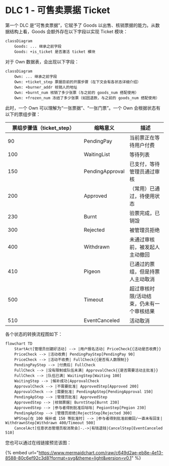 # DLC 1 - 可售卖票据 Ticket

第一个 DLC 是“可售卖票据”，它赋予了 Goods 以出售、核销票据的能力。从数据结构上看，Goods 会额外存在以下字段以实现 Ticket 模块：

```mermaid
classDiagram
    Goods: ... 继承之前字段
    Goods: +is_ticket 是否激活 ticket 模块
```

对于 Own 数据表，会出现以下字段：

```mermaid
classDiagram
    Own: ... 继承之前字段
    Own: +ticket_step 票据目前的开展步骤（在下文会有各状态详细介绍）
    Own: +burner_addr 核销人的地址
    Own: +burnt_num 核销了多少张票（与之前的 goods_num 搭配使用）
    Own: +frozen_num 冻结了多少张票（如因退款，与之前的 goods_num 搭配使用）
```

此时，一个 Own 可以理解为“一张票据”、“一张门票”。一个 Own 会根据状态有以下的票组步骤：

<table><thead><tr><th width="226">票组步骤值（ticket_step）</th><th>缩略意义</th><th>描述</th></tr></thead><tbody><tr><td>90</td><td>PendingPay</td><td>当前票正在等待用户付费</td></tr><tr><td>100</td><td>WaitingList</td><td>等待列表</td></tr><tr><td>150</td><td>PendingApproval</td><td>已支付，等待管理员通过审核</td></tr><tr><td>200</td><td>Approved</td><td>（常用）已通过，待使用状态</td></tr><tr><td>230</td><td>Burnt</td><td>验票完成，已销毁</td></tr><tr><td>300</td><td>Rejected</td><td>被管理员拒绝</td></tr><tr><td>400</td><td>Withdrawn</td><td>未通过审核前，被发起人主动撤回</td></tr><tr><td>410</td><td>Pigeon</td><td>已通过的票组，但是持票人主动取消</td></tr><tr><td>500</td><td>Timeout</td><td>超过审核时限/活动结束，仍未有一个审核结果</td></tr><tr><td>510</td><td>EventCanceled</td><td>活动取消</td></tr></tbody></table>

各个状态的转换流程图如下：

```mermaid
flowchart TD
    StartAct[管理员创建好活动] --> |用户报名活动| PriceCheck{{活动是否收费}}
    PriceCheck --> |活动收费| PendingPayStep[PendingPay 90]
    PriceCheck --> |活动不收费| FullCheck{{是否有人数限制}}
    PendingPayStep --> |付费后| FullCheck
    FullCheck --> |没有限制或队伍未满| ApprovalCheck{{是否需要活动主批准}}
    FullCheck --> |队伍已满| WaitingStep[Waiting 100]
    WaitingStep --> |候补成功|ApprovalCheck
    ApprovalCheck --> |不需要批准| ApprovedStep[Approved 200]
    ApprovalCheck --> |需要批准| PendingApStep[PendingApproval 150]
    PendingApStep --> |管理员批准| ApprovedStep
    ApprovedStep --> |核销票据| BurntStep[Burnt 230]
    ApprovedStep --> |参与者得到批准后咕咕| PegionStep[Pegion 230]
    PendingApStep --> |管理员拒绝|RejectStep[Rejected 300]
    WPStep[在 100 候补或 150 等批准时] --> |参与者得到批准前撤回/一直未有回复| WithdrawnStep[Withdrawn 400/Timeout 500]
    CancelAct[任意状态管理员取消聚会]-.->|有钱退钱|CancelStep[EventCanceled 510]
```



您也可以通过在线链接预览该图：

{% embed url="https://www.mermaidchart.com/raw/c649d2ae-eb8e-4e13-8588-80c6ef92c3d8?format=svg&theme=light&version=v0.1" %}

